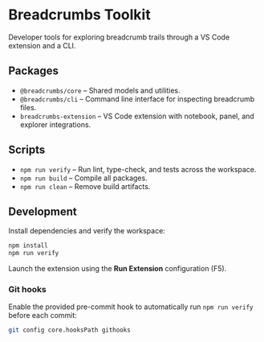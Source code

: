 # Breadcrumbs Toolkit

Developer tools for exploring breadcrumb trails through a VS Code extension and a CLI.

## Packages

- `@breadcrumbs/core` – Shared models and utilities.
- `@breadcrumbs/cli` – Command line interface for inspecting breadcrumb files.
- `breadcrumbs-extension` – VS Code extension with notebook, panel, and explorer integrations.

## Scripts

- `npm run verify` – Run lint, type-check, and tests across the workspace.
- `npm run build` – Compile all packages.
- `npm run clean` – Remove build artifacts.

## Development

Install dependencies and verify the workspace:

```bash
npm install
npm run verify
```

Launch the extension using the **Run Extension** configuration (F5).

### Git hooks

Enable the provided pre-commit hook to automatically run `npm run verify` before each commit:

```bash
git config core.hooksPath githooks
```

